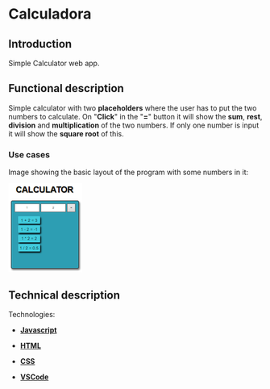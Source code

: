 Calculadora
=========

## Introduction

Simple Calculator web app.

## Functional description

Simple calculator with two **placeholders** where the user has to put the two numbers to calculate. On "**Click**" in the "**=**" button it will show the **sum**, **rest**, **division** and **multiplication** of the two numbers. If only one number is input it will show the **square root** of this.

### Use cases

Image showing the basic layout of the program with some numbers in it:

![Calculator](./captura.png "Image of the calculator")

## Technical description

Technologies:

- [**Javascript**](https://developer.mozilla.org/es/docs/Web/JavaScript)

- [**HTML**](https://developer.mozilla.org/es/docs/Web/HTML)

- [**CSS**](https://developer.mozilla.org/es/docs/Web/CSS)

- [**VSCode**](https://code.visualstudio.com/docs)